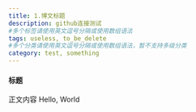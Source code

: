 ```yaml
---
title: 1.博文标题
description: github连接测试
#多个标签请使用英文逗号分隔或使用数组语法
tags: useless, to_be_delete
#多个分类请使用英文逗号分隔或使用数组语法，暂不支持多级分类
category: test, something 
---
```


#### 标题
正文内容
Hello, World




